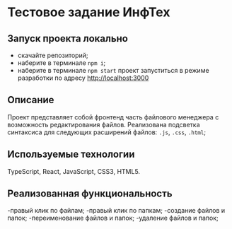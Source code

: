 # Тестовое задание ИнфТех

## Запуск проекта локально

- скачайте репозиторий;
- наберите в терминале `npm i`;
- наберите в терминале `npm start`
  проект запуститься в режиме разработки по адресу [http://localhost:3000](http://localhost:3000)

## Описание

Проект представляет собой фронтенд часть файлового менеджера с возможность редактирования файлов.
Реализована подсветка синтаксиса для следующих расширений файлов: `.js`, `.css`, `.html`;

## Используемые технологии

TypeScript, React, JavaScript, CSS3, HTML5.

## Реализованная функциональность

-правый клик по файлам;
-правый клик по папкам;
-создание файлов и папок;
-переименование файлов и папок;
-удаление файлов и папок;
